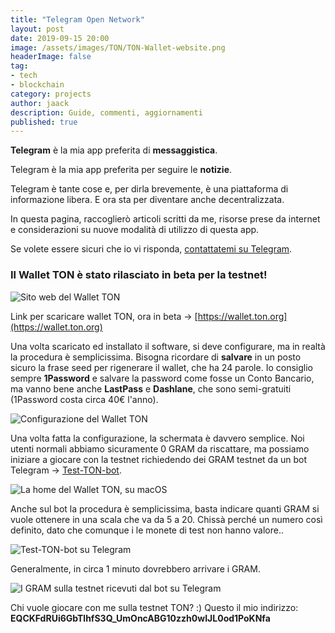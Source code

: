 ```yaml
---
title: "Telegram Open Network"
layout: post
date: 2019-09-15 20:00
image: /assets/images/TON/TON-Wallet-website.png
headerImage: false
tag:
- tech
- blockchain
category: projects
author: jaack
description: Guide, commenti, aggiornamenti
published: true
---
```

**Telegram** è la mia app preferita di **messaggistica**.

Telegram è la mia app preferita per seguire le **notizie**.

Telegram è tante cose e, per dirla brevemente, è una piattaforma di informazione libera.
E ora sta per diventare anche decentralizzata.

In questa pagina, raccoglierò articoli scritti da me, risorse prese da internet
e considerazioni su nuove modalità di utilizzo di questa app.

Se volete essere sicuri che io vi risponda, [contattatemi su Telegram](https://t.me/ijaack94).

### Il Wallet TON è stato rilasciato in beta per la testnet!

<img class="image" src="{{base}}/assets/images/projects/TON/TON-wallet-website.png" alt="Sito web del Wallet TON" />

Link per scaricare wallet TON, ora in beta -> [https://wallet.ton.org](https://wallet.ton.org)

Una volta scaricato ed installato il software, si deve configurare, ma in realtà la procedura è semplicissima. Bisogna ricordare di **salvare** in un posto sicuro la frase seed per rigenerare il wallet, che ha 24 parole. Io consiglio sempre **1Password** e salvare la password come fosse un Conto Bancario, ma vanno bene anche **LastPass** e **Dashlane**, che sono semi-gratuiti (1Password costa circa 40€ l'anno).

<img class="image" src="{{base}}/assets/images/projects/TON/TON-wallet-configurazione.png" alt="Configurazione del Wallet TON" />

Una volta fatta la configurazione, la schermata è davvero semplice. Noi utenti normali abbiamo sicuramente 0 GRAM da riscattare, ma possiamo iniziare a giocare con la testnet richiedendo dei GRAM testnet da un bot Telegram -> [Test-TON-bot](https://t.me/test_ton_bot).

<img class="image" src="{{base}}/assets/images/projects/TON/TON-wallet-home.png" alt="La home del Wallet TON, su macOS" />

Anche sul bot la procedura è semplicissima, basta indicare quanti GRAM si vuole ottenere in una scala che va da 5 a 20. Chissà perché un numero così definito, dato che comunque i le monete di test non hanno valore..

<img class="image" src="{{base}}/assets/images/projects/TON/Test-TON-bot-Telegram.png" alt="Test-TON-bot su Telegram" />

Generalmente, in circa 1 minuto dovrebbero arrivare i GRAM.

<img class="image" src="{{base}}/assets/images/projects/TON/GRAM-TON-Wallet.png" alt="I GRAM sulla testnet ricevuti dal bot su Telegram" />

Chi vuole giocare con me sulla testnet TON? :) Questo il mio indirizzo: **EQCKFdRUi6GbTlhfS3Q_UmOncABG10zzh0wIJL0od1PoKNfa**
